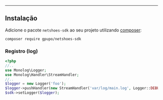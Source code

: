 ---

## Instalação

Adicione o pacote ``netshoes-sdk`` ao seu projeto utilizando [composer](http://getcomposer.org):

    composer require gpupo/netshoes-sdk

### Registro (log)

```php
<?php
//..
use Monolog\Logger;
use Monolog\Handler\StreamHandler;
//..
$logger = new Logger('foo');
$logger->pushHandler(new StreamHandler('var/log/main.log', Logger::DEBUG));
$sdk->setLogger($logger);
```
